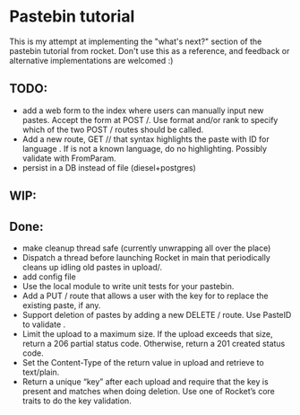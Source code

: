 # Pastebin tutorial

This is my attempt at implementing the "what's next?" section of the pastebin tutorial from rocket.
Don't use this as a reference, and feedback or alternative implementations are welcomed :)


## TODO: 
* add a web form to the index where users can manually input new pastes. Accept the form at POST /. Use format and/or rank to specify which of the two POST / routes should be called.
* Add a new route, GET /<id>/<lang> that syntax highlights the paste with ID <id> for language <lang>. If <lang> is not a known language, do no highlighting. Possibly validate <lang> with FromParam.
* persist in a DB instead of file (diesel+postgres)

## WIP:

## Done:
* make cleanup thread safe (currently unwrapping all over the place)
* Dispatch a thread before launching Rocket in main that periodically cleans up idling old pastes in upload/.
* add config file
* Use the local module to write unit tests for your pastebin.
* Add a PUT /<id> route that allows a user with the key for <id> to replace the existing paste, if any.
* Support deletion of pastes by adding a new DELETE /<id> route. Use PasteID to validate <id>.
* Limit the upload to a maximum size. If the upload exceeds that size, return a 206 partial status code. Otherwise, return a 201 created status code.
* Set the Content-Type of the return value in upload and retrieve to text/plain.
* Return a unique “key” after each upload and require that the key is present and matches when doing deletion. Use one of Rocket’s core traits to do the key validation.